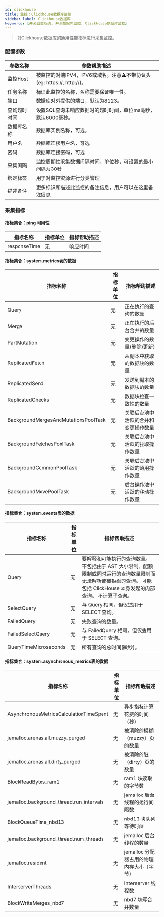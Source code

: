 ```yaml
---
id: clickhouse  
title: 监控：Clickhouse数据库监控      
sidebar_label: Clickhouse数据库   
keywords: [开源监控系统, 开源数据库监控, Clickhouse数据库监控]
---
```


> 对Clickhouse数据库的通用性能指标进行采集监控。

### 配置参数

| 参数名称   | 参数帮助描述                                               |
|--------|------------------------------------------------------|
| 监控Host | 被监控的对端IPV4，IPV6或域名。注意⚠️不带协议头(eg: https://, http://)。 |
| 任务名称   | 标识此监控的名称，名称需要保证唯一性。                                  |
| 端口     | 数据库对外提供的端口，默认为8123。                                  |
| 查询超时时间 | 设置SQL查询未响应数据时的超时时间，单位ms毫秒，默认6000毫秒。                  |
| 数据库名称  | 数据库实例名称，可选。                                          |
| 用户名    | 数据库连接用户名，可选                                          |
| 密码     | 数据库连接密码，可选                                           |
| 采集间隔   | 监控周期性采集数据间隔时间，单位秒，可设置的最小间隔为30秒                       |
| 绑定标签   | 用于对监控资源进行分类管理                                        |
| 描述备注   | 更多标识和描述此监控的备注信息，用户可以在这里备注信息                          |

### 采集指标

#### 指标集合：ping 可用性

| 指标名称      | 指标单位 | 指标帮助描述     |
| ----------- | ----------- |------------|
| responseTime         | 无 | 响应时间       |

#### 指标集合：system.metrics表的数据

| 指标名称      | 指标单位 | 指标帮助描述             |
| ----------- | ----------- |--------------------|
| Query        | 无 | 正在执行的查询的数量         |
| Merge            | 无 | 正在执行的后台合并的数量       |
| PartMutation         | 无 | 变更操作的数量(删除/更新)     |
| ReplicatedFetch| 无 | 从副本中获取的数据块的数量      |
| ReplicatedSend| 无 | 发送到副本的数据块的数量       |
| ReplicatedChecks| 无 | 数据块检查一致性的数量        |
| BackgroundMergesAndMutationsPoolTask| 无 | 关联后台池中活跃的合并和变更操作数量 |
| BackgroundFetchesPoolTask| 无 | 关联后台池中活跃的拉取操作数量    |
| BackgroundCommonPoolTask| 无 | 关联后台池中活跃的通用操作数量    |
| BackgroundMovePoolTask| 无 | 后台操作池中活跃的移动操作数量    |


#### 指标集合：system.events表的数据

| 指标名称      | 指标单位 | 指标帮助描述                                                                                         |
| ----------- |------|------------------------------------------------------------------------------------------------|
| Query               | 无    | 要解释和可能执行的查询数量。 不包括由于 AST 大小限制、配额限制或同时运行的查询数量限制而无法解析或被拒绝的查询。 可能包括 ClickHouse 本身发起的内部查询。 不计算子查询。 |
| SelectQuery         | 无    | 与 Query 相同，但仅适用于 SELECT 查询。                                                                    |
| FailedQuery         | 无    | 失败查询的数量。                                                                                       |
| FailedSelectQuery   | 无    | 与 FailedQuery 相同，但仅适用于 SELECT 查询。                                                              |
| QueryTimeMicroseconds | 无    | 所有查询的总时间(微秒)。                                                                                  |

#### 指标集合：system.asynchronous_metrics表的数据

| 指标名称      | 指标单位 | 指标帮助描述                    |
| ----------- |------|---------------------------|
| AsynchronousMetricsCalculationTimeSpent        | 无    | 异步指标计算花费的时间（秒）            |
| jemalloc.arenas.all.muzzy_purged               | 无    | 被清除的模糊（muzzy）页的数量         |
| jemalloc.arenas.all.dirty_purged               | 无    | 被清除的脏 （dirty）页的数量         |
| BlockReadBytes_ram1                            | 无    | ram1 块读取的字节数              |
| jemalloc.background_thread.run_intervals       | 无    | jemalloc 后台线程的运行间隔数       |
| BlockQueueTime_nbd13                           | 无    | nbd13 块队列等待时间             |
| jemalloc.background_thread.num_threads         | 无    | jemalloc 后台线程的数量          |
| jemalloc.resident                               | 无    | jemalloc 分配器占用的物理内存大小（字节） |
| InterserverThreads                             | 无    | Interserver 线程数           |
| BlockWriteMerges_nbd7                          | 无    | nbd7 块写合并数量               |

